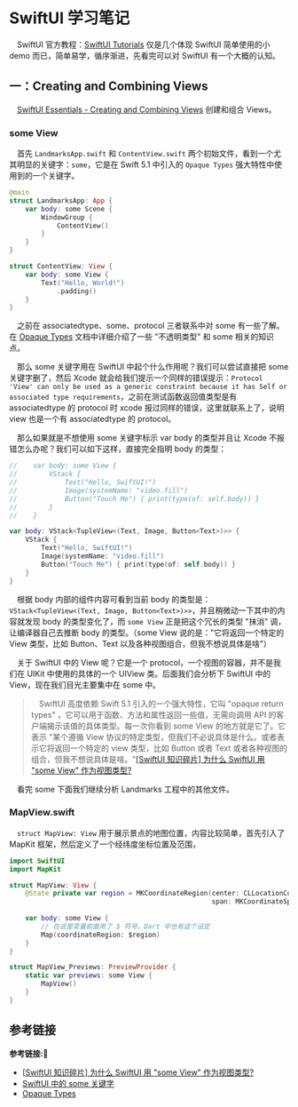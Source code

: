 # SwiftUI 学习笔记

&emsp;SwiftUI 官方教程：[SwiftUI Tutorials](https://developer.apple.com/tutorials/swiftui) 仅是几个体现 SwiftUI 简单使用的小 demo 而已，简单易学，循序渐进，先看完可以对 SwiftUI 有一个大概的认知。

## 一：Creating and Combining Views

&emsp;[SwiftUI Essentials - Creating and Combining Views](https://developer.apple.com/tutorials/swiftui/creating-and-combining-views) 创建和组合 Views。

### some View 

&emsp;首先 `LandmarksApp.swift` 和 `ContentView.swift` 两个初始文件，看到一个尤其明显的关键字：`some`，它是在 Swift 5.1 中引入的 `Opaque Types` 强大特性中使用到的一个关键字。

```swift
@main
struct LandmarksApp: App {
    var body: some Scene {
        WindowGroup {
            ContentView()
        }
    }
}

struct ContentView: View {
    var body: some View {
        Text("Hello, World!")
            .padding()
    }
}
```

&emsp;之前在 associatedtype、some、protocol 三者联系中对 some 有一些了解。在 [Opaque Types](https://docs.swift.org/swift-book/LanguageGuide/OpaqueTypes.html#ID613) 文档中详细介绍了一些 "不透明类型" 和 some 相关的知识点。

&emsp;那么 some 关键字用在 SwiftUI 中起个什么作用呢？我们可以尝试直接把 some 关键字删了，然后 Xcode 就会给我们提示一个同样的错误提示：`Protocol 'View' can only be used as a generic constraint because it has Self or associated type requirements`，之前在测试函数返回值类型是有 associatedtype 的 protocol 时 xcode 报过同样的错误，这里就联系上了，说明 view 也是一个有 associatedtype 的 protocol。

&emsp;那么如果就是不想使用 some 关键字标示 var body 的类型并且让 Xcode 不报错怎么办呢？我们可以如下这样，直接完全指明 body 的类型：

```swift
//    var body: some View {
//        VStack {
//            Text("Hello, SwiftUI!")
//            Image(systemName: "video.fill")
//            Button("Touch Me") { print(type(of: self.body)) }
//        }
//    }

var body: VStack<TupleView<(Text, Image, Button<Text>)>> {
    VStack {
        Text("Hello, SwiftUI!")
        Image(systemName: "video.fill")
        Button("Touch Me") { print(type(of: self.body)) }
    }
}
```

&emsp;根据 body 内部的组件内容可看到当前 body 的类型是：`VStack<TupleView<(Text, Image, Button<Text>)>>`，并且稍微动一下其中的内容就发现 body 的类型变化了，而 `some View` 正是把这个冗长的类型 "抹消" 调，让编译器自己去推断 body 的类型。（some View 说的是："它将返回一个特定的 View 类型，比如 Button、Text 以及各种视图组合，但我不想说具体是啥"） 

&emsp;关于 SwiftUI 中的 View 呢？它是一个 protocol，一个视图的容器，并不是我们在 UIKit 中使用的具体的一个 UIView 类。后面我们会分析下 SwiftUI 中的 View，现在我们目光主要集中在 some 中。

> &emsp;SwiftUI 高度依赖 Swift 5.1 引入的一个强大特性，它叫 "opaque return types" ，它可以用于函数、方法和属性返回一些值，无需向调用 API 的客户端揭示该值的具体类型。每一次你看到 some View 的地方就是它了。它表示 "某个遵循 View 协议的特定类型，但我们不必说具体是什么。或者表示它将返回一个特定的 view 类型，比如 Button 或者 Text 或者各种视图的组合，但我不想说具体是啥。"[[SwiftUI 知识碎片] 为什么 SwiftUI 用 "some View" 作为视图类型?](https://zhuanlan.zhihu.com/p/105213050)

&emsp;看完 some 下面我们继续分析 Landmarks 工程中的其他文件。

### MapView.swift  

&emsp;`struct MapView: View` 用于展示景点的地图位置，内容比较简单，首先引入了 MapKit 框架，然后定义了一个经纬度坐标位置及范围，

```swift
import SwiftUI
import MapKit

struct MapView: View {
    @State private var region = MKCoordinateRegion(center: CLLocationCoordinate2D(latitude: 34.011_286, longitude: -116.166_868),
                                                   span: MKCoordinateSpan(latitudeDelta: 0.2, longitudeDelta: 0.2))
    
    var body: some View {
        // 在这里变量前面用了 $ 符号，Dart 中也有这个设定
        Map(coordinateRegion: $region)
    }
}

struct MapView_Previews: PreviewProvider {
    static var previews: some View {
        MapView()
    }
}

```














## 参考链接
**参考链接:🔗**
+ [[SwiftUI 知识碎片] 为什么 SwiftUI 用 "some View" 作为视图类型?](https://zhuanlan.zhihu.com/p/105213050)
+ [SwiftUI 中的 some 关键字](https://www.jianshu.com/p/6eef60ab14bc)
+ [Opaque Types](https://docs.swift.org/swift-book/LanguageGuide/OpaqueTypes.html)
